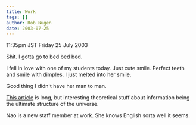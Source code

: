 ```yaml
---
title: Work
tags: []
author: Rob Nugen
date: 2003-07-25
---
```


<p class=date>11:35pm JST Friday 25 July 2003</p>

<p>Shit.  I gotta go to bed bed bed.</p>

<p>I fell in love with one of my students today.  Just cute smile.
Perfect teeth and smile with dimples.  I just melted into her smile.</p>

<p>Good thing I didn't have her man to man.</p>

<p><a
href="http://www.sciam.com/article.cfm?colID=1&articleID=000AF072-4891-1F0A-97AE80A84189EEDF">This
article</a> is long, but interesting theoretical stuff about
information being the ultimate structure of the universe.</p>

<p>Nao is a new staff member at work.  She knows English sorta well it
seems.</p>
